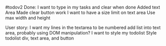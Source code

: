 #todov2
Done:
I want to type in my tasks and clear when done
  Added text Area
  Made clear button work
I want to have a size limit on text area
  Use max width and height

User story:
I want my lines in the textarea to be numbered
  add list into text area, probably using DOM manipulation?
I want to style my todolist
  Style todolist div, text area, and button
